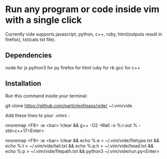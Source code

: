 # Run any program or code inside vim with a single click

Currently vide supports javascript, python, c++, ruby, html(outputs result in firefox), txt(cats txt file).

## Dependencies
node for js
python3 for py
firefox for html
ruby for rb
gcc for c++

## Installation

Run this command inside your terminal: 

git clone https://github.com/particleofmass/vide/ ~/.vim/vide

Add these lines to your .vimrc :

nnoremap \<F8\> :w \<bar\> !clear && g++ -O2 -Wall -o  %:r.out % -std=c++17\<Enter\> 

nnoremap \<F9\> :w \<bar\> !clear && echo %:e \> ~/.vim/vide/filetype.txt && echo %:t \> ~/.vim/vide/tail.txt &&  echo %:p:h \> ~/.vim/vide/head.txt && echo %:p \> ~/.vim/vide/filepath.txt && python3 ~/.vim/vide/run.py\<Enter\>


